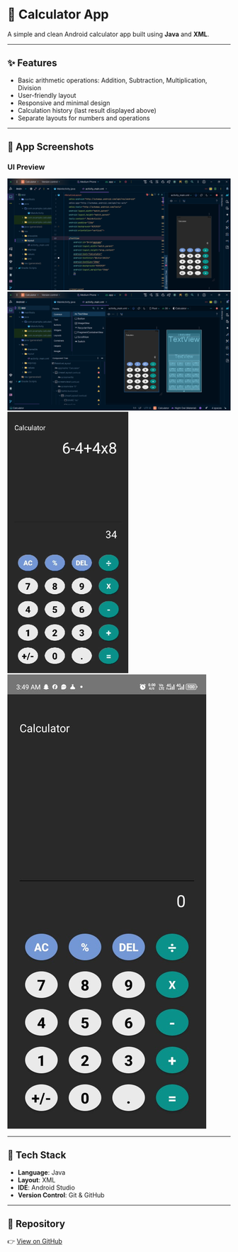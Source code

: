 # 📱 Calculator App

A simple and clean Android calculator app built using **Java** and **XML**.

---

## ✨ Features

- Basic arithmetic operations: Addition, Subtraction, Multiplication, Division
- User-friendly layout
- Responsive and minimal design
- Calculation history (last result displayed above)
- Separate layouts for numbers and operations

---

## 📸 App Screenshots

### UI Preview

![Calculator Screenshot 1](screenshots/calculator%20c1.PNG)
![Calculator Screenshot 2](screenshots/calculator%20c2.PNG)
![Calculator UI 2](screenshots/calculator%20ui%202.PNG)
![Calculator UI Image](screenshots/calculator%20ui.jpg)

---

## 🚀 Tech Stack

- **Language**: Java  
- **Layout**: XML  
- **IDE**: Android Studio  
- **Version Control**: Git & GitHub

---

## 🔗 Repository

👉 [View on GitHub](https://github.com/hashcoder01/Calculator)
